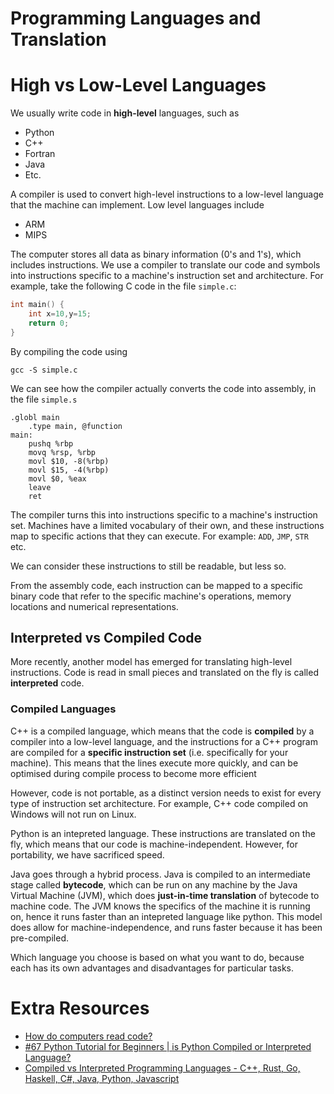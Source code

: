 # Programming Languages and Translation

# High vs Low-Level Languages

We usually write code in **high-level** languages, such as

- Python
- C++
- Fortran
- Java
- Etc.

A compiler is used to convert high-level instructions to a low-level language that the machine can implement. Low level languages include

- ARM
- MIPS

The computer stores all data as binary information (0's and 1's), which includes instructions. We use a compiler to translate our code and symbols into instructions specific to a machine's instruction set and architecture. For example, take the following C code in the file `simple.c`:

```c
int main() {
    int x=10,y=15;
    return 0;
}
```

By compiling the code using

```
gcc -S simple.c
```

We can see how the compiler actually converts the code into assembly, in the file `simple.s`

```assembly
.globl main
    .type main, @function
main:
    pushq %rbp
    movq %rsp, %rbp
    movl $10, -8(%rbp)
    movl $15, -4(%rbp)
    movl $0, %eax
    leave
    ret
```

The compiler turns this into instructions specific to a machine's instruction set. Machines have a limited vocabulary of their own, and these instructions map to specific actions that they can execute. For example: `ADD`, `JMP`, `STR` etc.

We can consider these instructions to still be readable, but less so.

From the assembly code, each instruction can be mapped to a specific binary code that refer to the specific machine's operations, memory locations and numerical representations.

## Interpreted vs Compiled Code

More recently, another model has emerged for translating high-level instructions. Code is read in small pieces and translated on the fly is called **interpreted** code.

### Compiled Languages

C++ is a compiled language, which means that the code is **compiled** by a compiler into a low-level language, and the instructions for a C++ program are compiled for a **specific instruction set** (i.e. specifically for your machine). This means that the lines execute more quickly, and can be optimised during compile process to become more efficient

However, code is not portable, as a distinct version needs to exist for every type of instruction set architecture. For example, C++ code compiled on Windows will not run on Linux.

Python is an intepreted language. These instructions are translated on the fly, which means that our code is machine-independent. However, for portability, we have sacrificed speed.

Java goes through a hybrid process. Java is compiled to an intermediate stage called **bytecode**, which can be run on any machine by the Java Virtual Machine (JVM), which does **just-in-time translation** of bytecode to machine code. The JVM knows the specifics of the machine it is running on, hence it runs faster than an intepreted language like python. This model does allow for machine-independence,
and runs faster because it has been pre-compiled.

Which language you choose is based on what you want to do, because each has its own advantages and disadvantages for particular tasks.

# Extra Resources

- [How do computers read code?](https://www.youtube.com/watch?v=QXjU9qTsYCc)
- [#67 Python Tutorial for Beginners | is Python Compiled or Interpreted Language?](https://www.youtube.com/watch?v=0BhSWyDEDC4)
- [Compiled vs Interpreted Programming Languages - C++, Rust, Go, Haskell, C#, Java, Python, Javascript](https://www.youtube.com/watch?v=y6VvxGHCxa4)
